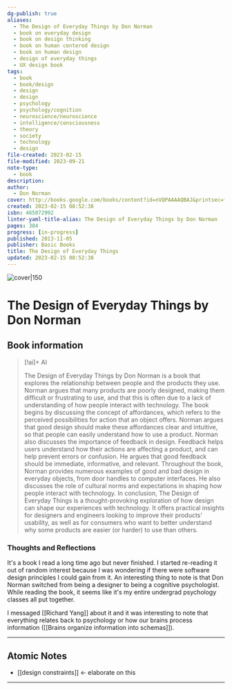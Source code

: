```yaml
---
dg-publish: true
aliases:
  - The Design of Everyday Things by Don Norman
  - book on everyday design
  - book on design thinking
  - book on human centered design
  - book on human design
  - design of everyday things
  - UX design book
tags:
  - book
  - book/design
  - design
  - design
  - psychology
  - psychology/cognition
  - neuroscience/neuroscience
  - intelligence/consciousness
  - theory
  - society
  - technology
  - design
file-created: 2023-02-15
file-modified: 2023-09-21
note-type:
  - book
description: 
author:
  - Don Norman
cover: http://books.google.com/books/content?id=nVQPAAAAQBAJ&printsec=frontcover&img=1&zoom=1&edge=curl&source=gbs_api
created: 2023-02-15 08:52:38
isbn: 465072992
linter-yaml-title-alias: The Design of Everyday Things by Don Norman
pages: 384
progress: [in-progress]
published: 2013-11-05
publisher: Basic Books
title: The Design of Everyday Things
updated: 2023-02-15 08:52:38
---
```


![cover|150](http://books.google.com/books/content?id=nVQPAAAAQBAJ&printsec=frontcover&img=1&zoom=1&edge=curl&source=gbs_api)

# The Design of Everyday Things by Don Norman

## Book information

> [!ai]+ AI
>
> The Design of Everyday Things by Don Norman is a book that explores the relationship between people and the products they use. Norman argues that many products are poorly designed, making them difficult or frustrating to use, and that this is often due to a lack of understanding of how people interact with technology.
> The book begins by discussing the concept of affordances, which refers to the perceived possibilities for action that an object offers. Norman argues that good design should make these affordances clear and intuitive, so that people can easily understand how to use a product.
> Norman also discusses the importance of feedback in design. Feedback helps users understand how their actions are affecting a product, and can help prevent errors or confusion. He argues that good feedback should be immediate, informative, and relevant.
> Throughout the book, Norman provides numerous examples of good and bad design in everyday objects, from door handles to computer interfaces. He also discusses the role of cultural norms and expectations in shaping how people interact with technology.
> In conclusion, The Design of Everyday Things is a thought-provoking exploration of how design can shape our experiences with technology. It offers practical insights for designers and engineers looking to improve their products' usability, as well as for consumers who want to better understand why some products are easier (or harder) to use than others.

### Thoughts and Reflections

It's a book I read a long time ago but never finished. I started re-reading it out of random interest because I was wondering if there were software design principles I could gain from it. An interesting thing to  note is that Don Norman switched from being a designer to being a cognitive psychologist. While reading the book, it seems like it's my entire undergrad psychology classes all put together.

I messaged [[Richard Yang]] about it and it was interesting to note that everything relates back to psychology or how our brains process information ([[Brains organize information into schemas]]).

---

## Atomic Notes

- [[design constraints]] <- elaborate on this

---
